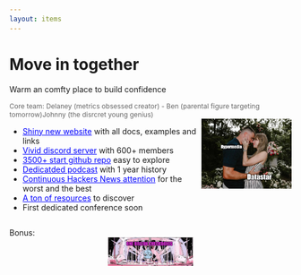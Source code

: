 ```yaml
---
layout: items
---
```


# Move in together
Warm an comfty place to build confidence

<p style="font-size: 12px; color: #666; text-align: left; margin:0;">Core team: Delaney (metrics obsessed creator) - Ben (parental figure targeting tomorrow)Johnny (the disrcret young genius)</p>
<div style="display: flex; justify-content: space-between; align-items: start; margin:0;">
<ul style="text-align: left; width: 68%;">
    <li><a style="color: blue;" href="https://data-star.dev/" target="_blank">Shiny new website</a> with all docs, examples and links</li>
    <li><a style="color: blue;" href="https://discord.gg/P6vRXCAk" target="_blank">Vivid discord server</a> with 600+ members</li>
    <li><a style="color: blue;" href="https://github.com/starfederation/datastar/" target="_blank">3500+ start github repo</a> easy to explore</li>
    <li><a style="color: blue;" href="https://everydaysuperpowers.dev/articles/why-i-switched-from-htmx-to-datastar/" target="_blank">Dedicatded podcast</a> with 1 year history</li>
    <li><a style="color: blue;" href="https://hn.algolia.com/?q=datastar" target="_blank">Continuous Hackers News attention</a> for the worst and the best</li>
    <li><a style="color: blue;" href="https://github.com/alvarolm/datastar-resources?tab=readme-ov-file" target="_blank">A ton of resources</a> to discover</li>
    <li>First dedicated conference soon</li>
</ul>
<img src="../assets/just-married.png" alt="Datastar Resources" style="display: block; width: 32%; margin-left: auto;" />
</div>

Bonus:
<a href="https://checkboxes.andersmurphy.com/" target="_blank"><img src="../assets/billioncb.png" alt="Billion checkboxes" style="display: block; width: 30%; margin: auto;" /></a>






